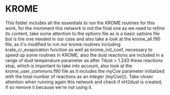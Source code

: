 # KROME

This folder includes all the essentials to run the KROME routines for this work, for the momment this network is not the final one as we need to refine its content, take some attention to the options file as is a basic options file but is the one needed in our case and also take a look at the krome_all.f90 file, as it's modified to run our krome routines including krate_cr_evaporation function as well as krome_init_coef, necessary to speed up some routines in KROME, also the dust reactions are included in a range of dust temperature parameter as after Tdust > 1.2d3 these reactions stop, which is important to take into account, also look at the krome_user_commons.f90 file as it includes the myCoe parameter initialized with the total number of reactions as an integer (myCoe(<nrea>)).
Take closer attention when running again this network and check if nH2dust is created, if so remove it because we're not using it.


